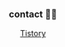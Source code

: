 <div align = 'center'>
  



  <h3> contact 👨‍💻</h3>
    
<a href="https://velog.io/@shrkdvy123">Tistory</a></br>
  
  

    

</div>



